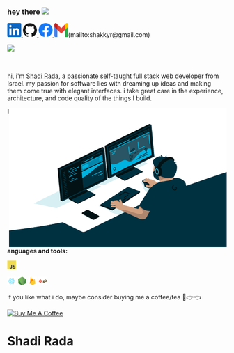 ### hey there <img src="https://media.giphy.com/media/hvRJCLFzcasrR4ia7z/giphy.gif" width="25px">
<a href="https://www.linkedin.com/in/shadi-rada/">
  <img alt="LinkedIn" height="32" width="32" src="./assets/linkedin.svg">
</a>
<a href="https://github.com/shakkyr">
  <img alt="GitHub" height="32" width="32" src="./assets/github.svg">
</a>
<a href="https://www.facebook.com/shadi.rada.5">
  <img alt="Facebook" height="32" width="32" src="./assets/facebook.svg">
</a>
  <img alt="Facebook" height="32" width="32" src="./assets/gmail.svg">(mailto:shakkyr@gmail.com)


![](https://visitor-badge.glitch.me/badge?page_id=abhisheknaiidu.abhisheknaiidu)

<br />

hi, i'm [Shadi Rada](https://www.linkedin.com/in/shadi-rada/), a passionate self-taught full stack web developer from Israel. my passion for software lies with dreaming up ideas and making them come true with elegant interfaces. i take great care in the experience, architecture, and code quality of the things I build.



  <img align="right" alt="GIF" src="./code.gif" width="500" height="320" />
  

**languages and tools:**  

<code><img height="20" src="https://raw.githubusercontent.com/github/explore/80688e429a7d4ef2fca1e82350fe8e3517d3494d/topics/javascript/javascript.png"></code>

<code><img height="20" src="https://raw.githubusercontent.com/github/explore/80688e429a7d4ef2fca1e82350fe8e3517d3494d/topics/react/react.png"></code>
<code><img height="20" src="https://raw.githubusercontent.com/github/explore/80688e429a7d4ef2fca1e82350fe8e3517d3494d/topics/nodejs/nodejs.png"></code>
<code><img height="20" src="https://raw.githubusercontent.com/github/explore/80688e429a7d4ef2fca1e82350fe8e3517d3494d/topics/firebase/firebase.png"></code>
<code><img height="20" src="https://raw.githubusercontent.com/github/explore/80688e429a7d4ef2fca1e82350fe8e3517d3494d/topics/git/git.png"></code>



if you like what i do, maybe consider buying me a coffee/tea 🥺👉👈

<a href="https://paypal.me/shakkyr?country.x=IL&locale.x=en_US" target="_blank"><img src="https://cdn.buymeacoffee.com/buttons/v2/default-red.png" alt="Buy Me A Coffee" width="150" ></a>







# Shadi Rada

